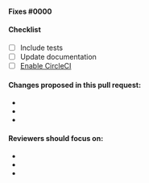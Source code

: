 #### Fixes #0000

#### Checklist
<!-- fill this section out if necessary, remove it otherwise -->

- [ ] Include tests
- [ ] Update documentation
- [ ] [Enable CircleCI](https://circleci.com/add-projects)

#### Changes proposed in this pull request:

- <!-- fill this out -->
- <!-- fill this out -->
- <!-- fill this out -->

#### Reviewers should focus on:

- <!-- fill this out -->
- <!-- fill this out -->
- <!-- fill this out -->
